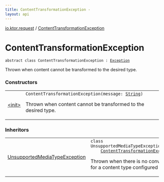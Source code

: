 ```yaml
---
title: ContentTransformationException - 
layout: api
---
```


<div class='api-docs-breadcrumbs'><a href="../index.html">io.ktor.request</a> / <a href="./index.html">ContentTransformationException</a></div>

# ContentTransformationException

<div class="signature"><code><span class="keyword">abstract</span> <span class="keyword">class </span><span class="identifier">ContentTransformationException</span>&nbsp;<span class="symbol">:</span>&nbsp;<a href="https://kotlinlang.org/api/latest/jvm/stdlib/kotlin/-exception/index.html"><span class="identifier">Exception</span></a></code></div>

Thrown when content cannot be transformed to the desired type.

### Constructors

<table class="api-docs-table">
<tbody>
<tr>
<td markdown="1">

<a href="-init-.html">&lt;init&gt;</a>


</td>
<td markdown="1">
<div class="signature"><code><span class="identifier">ContentTransformationException</span><span class="symbol">(</span><span class="parameterName" id="io.ktor.request.ContentTransformationException$<init>(kotlin.String)/message">message</span><span class="symbol">:</span>&nbsp;<a href="https://kotlinlang.org/api/latest/jvm/stdlib/kotlin/-string/index.html"><span class="identifier">String</span></a><span class="symbol">)</span></code></div>

Thrown when content cannot be transformed to the desired type.


</td>
</tr>
</tbody>
</table>

### Inheritors

<table class="api-docs-table">
<tbody>
<tr>
<td markdown="1">

<a href="../../io.ktor.features/-unsupported-media-type-exception/index.html">UnsupportedMediaTypeException</a>


</td>
<td markdown="1">
<div class="signature"><code><span class="keyword">class </span><span class="identifier">UnsupportedMediaTypeException</span>&nbsp;<span class="symbol">:</span>&nbsp;<br/>&nbsp;&nbsp;&nbsp;&nbsp;<a href="./index.md"><span class="identifier">ContentTransformationException</span></a></code></div>

Thrown when there is no conversion for a content type configured


</td>
</tr>
</tbody>
</table>
